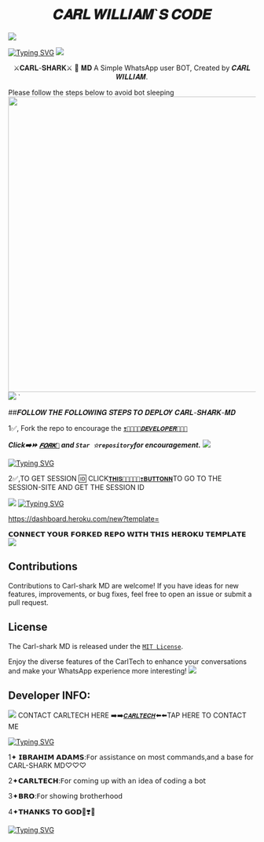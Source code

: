  <h1 align="center"> 𝑪𝑨𝑹𝑳 𝑾𝑰𝑳𝑳𝑰𝑨𝑴`𝑺 𝑪𝑶𝑫𝑬 </h1> 
<a><img src='https://i.imgur.com/LyHic3i.gif'/></a>
 
[![Typing SVG](https://readme-typing-svg.herokuapp.com?font=Rockstar-ExtraBold&color=blue&lines=𝗖𝗔𝗥𝗟+𝗦𝗛𝗔𝗥𝗞+𝗠𝗗+𝗕𝗬+𝗖𝗔𝗥𝗟)](https://git.io/typing-svg)
<a><img src='https://i.imgur.com/LyHic3i.gif'/></a>

<p align="center"> ⚔️𝐂𝐀𝐑𝐋-𝐒𝐇𝐀𝐑𝐊⚔️ 🦈 𝐌𝐃 A Simple WhatsApp user BOT, Created by 𝑪𝑨𝑹𝑳 𝑾𝑰𝑳𝑳𝑰𝑨𝑴.
<p align="centre"> Please follow the steps below to avoid bot sleeping  
<img src="https://telegra.ph/file/2dbd04ee414c874ec62de.jpg" width="700" height="600"/>
<a><img src='https://i.imgur.com/LyHic3i.gif'/></a>
  `


##𝑭𝑶𝑳𝑳𝑶𝑾 𝑻𝑯𝑬 𝑭𝑶𝑳𝑳𝑶𝑾𝑰𝑵𝑮 𝑺𝑻𝑬𝑷𝑺 𝑻𝑶 𝑫𝑬𝑷𝑳𝑶𝒀 𝑪𝑨𝑹𝑳-𝑺𝑯𝑨𝑹𝑲-𝑴𝑫
 
1✅️, Fork the repo to encourage the [`❣️💞💜💚💙𝑫𝑬𝑽𝑬𝑳𝑶𝑷𝑬𝑹🌟🦾🤖`](https://github.com/Carl165) 

   ***Click➡️⏩️ [`𝑭𝑶𝑹𝑲🍴`](https://github.com/Carl165/CarlTech/fork) and `Star ☆repository`for encouragement.***
 <a><img src='https://i.imgur.com/LyHic3i.gif'/></a>
 
[![Typing SVG](https://readme-typing-svg.herokuapp.com?font=Rockstar-ExtraBold&color=blue&lines=𝗦𝗘𝗦𝗦𝗜𝗢𝗡+𝗜𝗗+𝗦𝗜𝗧𝗘+𝗜𝗦+𝗛𝗘𝗥𝗘)](https://git.io/typing-svg)
 
 2✅️,TO GET SESSION 🆔 CLICK[`𝐓𝐇𝐈𝐒💞🧡💜💙💚❣️𝐁𝐔𝐓𝐓𝐎𝐍𝐍`](https://github.com/Carl165/SESSION_SITE)TO GO TO THE SESSION-SITE AND GET THE SESSION ID
  
  <a><img src='https://i.imgur.com/LyHic3i.gif'/></a>
[![Typing SVG](https://readme-typing-svg.herokuapp.com?font=Rockstar-ExtraBold&color=blue&lines=𝐃𝐄𝐏𝐋𝐎𝐘+𝐎𝐍+𝐇𝐄𝐑𝐎𝐊𝐔)](https://git.io/typing-svg)



  https://dashboard.heroku.com/new?template=

 𝗖𝗢𝗡𝗡𝗘𝗖𝗧 𝗬𝗢𝗨𝗥 𝗙𝗢𝗥𝗞𝗘𝗗 𝗥𝗘𝗣𝗢 𝗪𝗜𝗧𝗛 𝗧𝗛𝗜𝗦  𝗛𝗘𝗥𝗢𝗞𝗨 𝗧𝗘𝗠𝗣𝗟𝗔𝗧𝗘
<a><img src='https://i.imgur.com/LyHic3i.gif'/></a>


## Contributions

Contributions to Carl-shark MD are welcome! If you have ideas for new features, improvements, or bug fixes, feel free to open an issue or submit a pull request.

## License

The Carl-shark MD is released under the [`MIT License`](https://opensource.org/licenses/MIT).

Enjoy the diverse features of the CarlTech  to enhance your conversations and make your WhatsApp experience more interesting!
<a><img src='https://i.imgur.com/LyHic3i.gif'/></a>

## Developer INFO:

<a><img src='https://i.imgur.com/LyHic3i.gif'/></a>
   CONTACT CARLTECH HERE 
➡️➡️[`𝑪𝑨𝑹𝑳𝑻𝑬𝑪𝑯`](https://github.com/Carl165/CARLTECH-INFO)⬅️⬅️TAP HERE TO CONTACT ME 

[![Typing SVG](https://readme-typing-svg.herokuapp.com?font=Rockstar-ExtraBold&color=blue&lines=𝗧𝗛𝗔𝗡𝗞𝗦+𝗧𝗢+𝗧𝗛𝗘+𝗙𝗢𝗟𝗟𝗢𝗪𝗜𝗡𝗚+💙💙💞)](https://git.io/typing-svg)

1✦ 𝗜𝗕𝗥𝗔𝗛𝗜𝗠 𝗔𝗗𝗔𝗠𝗦:𝖥𝗈𝗋 𝖺𝗌𝗌𝗂𝗌𝗍𝖺𝗇𝖼𝖾 𝗈𝗇 𝗆𝗈𝗌𝗍 𝖼𝗈𝗆𝗆𝖺𝗇𝖽𝗌,and a base for CARL-SHARK MD♡♡♡

2✦𝗖𝗔𝗥𝗟𝗧𝗘𝗖𝗛:𝖥𝗈𝗋 𝖼𝗈𝗆𝗂𝗇𝗀 𝗎𝗉 𝗐𝗂𝗍𝗁 𝖺𝗇 𝗂𝖽𝖾𝖺 𝗈𝖿 𝖼𝗈𝖽𝗂𝗇𝗀 𝖺 𝖻𝗈𝗍

3✦𝗕𝗥𝗢:𝖥𝗈𝗋 𝗌𝗁𝗈𝗐𝗂𝗇𝗀 𝖻𝗋𝗈𝗍𝗁𝖾𝗋𝗁𝗈𝗈𝖽

4✦𝗧𝗛𝗔𝗡𝗞𝗦 𝗧𝗢 𝗚𝗢𝗗💞❣️🤗


[![Typing SVG](https://readme-typing-svg.herokuapp.com?font=Rockstar-ExtraBold&color=blue&lines=𝗗𝗘𝗣𝗟𝗢𝗬+𝗔𝗡𝗗+𝗘𝗡𝗝𝗢𝗬+💞💫🤖💙)](https://git.io/typing-svg)
